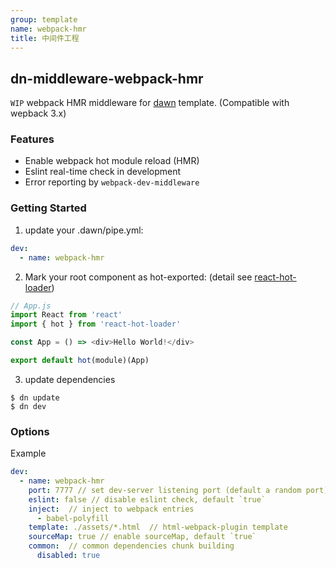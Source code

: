 ```yaml
---
group: template
name: webpack-hmr
title: 中间件工程
---
```


## dn-middleware-webpack-hmr

`WIP` webpack HMR middleware for [dawn](https://alibaba.github.io/dawn/) template. (Compatible with wepback 3.x)

### Features

- Enable webpack hot module reload (HMR)
- Eslint real-time check in development
- Error reporting by `webpack-dev-middleware`

### Getting Started

1. update your .dawn/pipe.yml:

```yaml
dev:
  - name: webpack-hmr

```

2. Mark your root component as hot-exported: (detail see [react-hot-loader](https://github.com/gaearon/react-hot-loader))

```js
// App.js
import React from 'react'
import { hot } from 'react-hot-loader'

const App = () => <div>Hello World!</div>

export default hot(module)(App)
```

3. update dependencies 

```shell
$ dn update
$ dn dev
```

### Options

Example

```yaml
dev:
  - name: webpack-hmr
    port: 7777 // set dev-server listening port (default a random port)
    eslint: false // disable eslint check, default `true`
    inject:  // inject to webpack entries
      - babel-polyfill  
    template: ./assets/*.html  // html-webpack-plugin template 
    sourceMap: true // enable sourceMap, default `true`
    common:  // common dependencies chunk building
      disabled: true 
    
```




